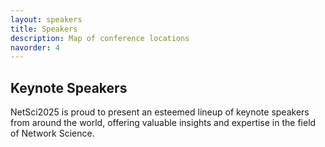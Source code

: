 ```yaml
---
layout: speakers
title: Speakers
description: Map of conference locations
navorder: 4
---
```



## Keynote Speakers

NetSci2025 is proud to present an esteemed lineup of keynote speakers from around the world, offering valuable insights and expertise in the field of Network Science.


